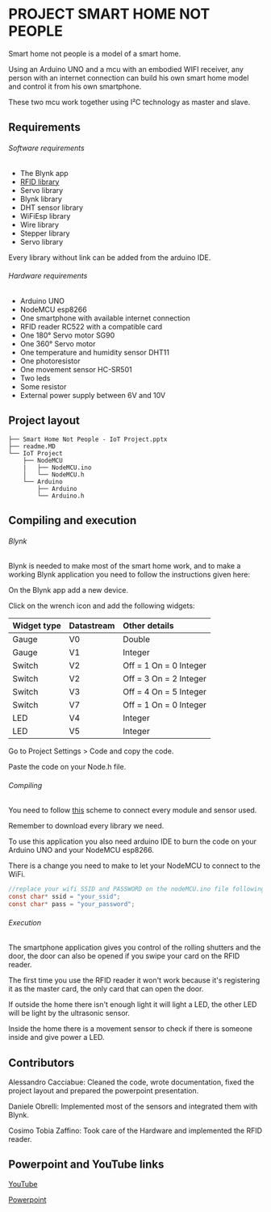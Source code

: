 # PROJECT SMART HOME NOT PEOPLE

Smart home not people is a model of a smart home.

Using an Arduino UNO and a mcu with an embodied WIFI receiver, any person with an internet connection can build his own smart home model and control it from his own smartphone.

These two mcu work together using I²C technology as master and slave. 



## Requirements

###### Software requirements 

- The Blynk app
- [RFID library](https://www.progettiarduino.com/uploads/8/1/0/8/81088074/rfidmaster.zip)
- Servo library
- Blynk library
- DHT sensor library
- WiFiEsp library
- Wire library
- Stepper library
- Servo library

Every library without link can be added from the arduino IDE.



###### Hardware requirements

- Arduino UNO
- NodeMCU esp8266
- One smartphone with available internet connection
- RFID reader RC522 with a compatible card
- One 180° Servo motor SG90
- One 360° Servo motor
- One temperature and humidity sensor DHT11
- One photoresistor
- One movement sensor HC-SR501
- Two leds
- Some resistor
- External power supply between 6V and 10V



## Project layout

```
├── Smart Home Not People - IoT Project.pptx
├── readme.MD
└── IoT Project
    ├── NodeMCU
    |   ├── NodeMCU.ino
    │   └── NodeMCU.h
    └── Arduino
        ├── Arduino
        └── Arduino.h
```



## Compiling and execution

###### Blynk

Blynk is needed to make most of the smart home work, and to make a working Blynk application you need to follow the instructions given here:

On the Blynk app add a new device.

Click on the wrench icon and add the following widgets:

| Widget type | Datastream | Other details          |
| :---------- | :--------- | :--------------------- |
| Gauge       | V0         | Double                 |
| Gauge       | V1         | Integer                |
| Switch      | V2         | Off = 1 On = 0 Integer |
| Switch      | V2         | Off = 3 On = 2 Integer |
| Switch      | V3         | Off = 4 On = 5 Integer |
| Switch      | V7         | Off = 1 On = 0 Integer |
| LED         | V4         | Integer                |
| LED         | V5         | Integer                |

Go to Project Settings > Code and copy the code.

Paste the code on your Node.h file.



###### Compiling

You need to follow [this](https://docs.google.com/presentation/d/1yFMCCMylUWCsUBBLMD4ziyuEtQKCLL_s7DBCxvGskGc/edit?usp=sharing) scheme to connect every module and sensor used.

Remember to download every library we need.



To use this application you also need arduino IDE to burn the code on your Arduino UNO and your NodeMCU esp8266.



There is a change you need to make to let your NodeMCU to connect to the WiFi.

```c
//replace your wifi SSID and PASSWORD on the nodeMCU.ino file following this example
const char* ssid = "your_ssid";
const char* pass = "your_password";
```



###### Execution

The smartphone application gives you control of the rolling shutters and the door, the door can also be opened if you swipe your card on the RFID reader.

The first time you use the RFID reader it won't work because it's registering it as the master card, the only card that can open the door.

If outside the home there isn't enough light it will light a LED, the other LED will be light by the ultrasonic sensor. 

Inside the home there is a movement sensor to check if there is someone inside and give power a LED.



## Contributors

Alessandro Cacciabue: Cleaned the code, wrote documentation, fixed the project layout and prepared the powerpoint presentation.

Daniele Obrelli: Implemented most of the sensors and integrated them with Blynk.

Cosimo Tobia Zaffino: Took care of the Hardware and implemented the RFID reader.



## Powerpoint and YouTube links

[YouTube](https://youtu.be/DiyxEdCU27c)

[Powerpoint](https://docs.google.com/presentation/d/1yFMCCMylUWCsUBBLMD4ziyuEtQKCLL_s7DBCxvGskGc/edit?usp=sharing)





